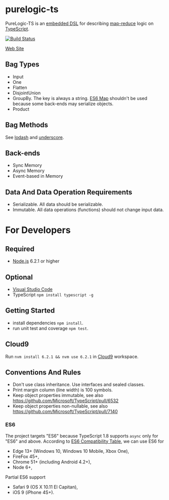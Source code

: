 # purelogic-ts

PureLogic-TS is an 
[embedded DSL](https://en.wikipedia.org/wiki/Domain-specific_language#Usage_patterns) for describing
[map-reduce](https://en.wikipedia.org/wiki/MapReduce) logic on 
[TypeScript](http://www.typescriptlang.org/).

[![Build Status](https://travis-ci.org/sergey-shandar/purelogic-ts.svg?branch=master)](https://travis-ci.org/sergey-shandar/purelogic-ts)

[Web Site](http://sergey-shandar.github.io/purelogic-ts)

## Bag Types

- Input
- One
- Flatten
- DisjointUnion
- GroupBy. The key is always a string. [ES6 Map](https://tc39.github.io/ecma262/#sec-map-objects) shouldn't be used because some back-ends may serialize objects.
- Product

## Bag Methods

See [lodash](https://lodash.com/docs) and [underscore](http://underscorejs.org/).

## Back-ends

- Sync Memory
- Async Memory
- Event-based in Memory

## Data And Data Operation Requirements

- Serializable. All data should be serializable.
- Immutable. All data operations (functions) should not change input data.

# For Developers

## Required

- [Node.js](https://nodejs.org/en/) 6.2.1 or higher

## Optional

- [Visual Studio Code](https://www.visualstudio.com/products/code-vs)
- TypeScript `npm install typescript -g`

## Getting Started

- install dependencies `npm install`.
- run unit test and coverage `npm test`.

## Cloud9

Run `nvm install 6.2.1 && nvm use 6.2.1` in [Cloud9](https://c9.io) workspace.

## Conventions And Rules

- Don't use class inheritance. Use interfaces and sealed classes.
- Print margin column (line width) is 100 symbols. 
- Keep object properties immutable, see also https://github.com/Microsoft/TypeScript/pull/6532
- Keep object properties non-nullable, see also https://github.com/Microsoft/TypeScript/pull/7140

### ES6

The project targets "ES6" because TypeScript 1.8 supports `async` only for "ES6" and above. 
According to [ES6 Compatibility Table](http://kangax.github.io/compat-table/es6/), we can use ES6 for
- Edge 13+ (Windows 10, Windows 10 Mobile, Xbox One),
- FireFox 45+,
- Chrome 51+ (including Android 4.2+),
- Node 6+,

Partial ES6 support
- Safari 9 (OS X 10.11 El Capitan),
- iOS 9 (iPhone 4S+).
